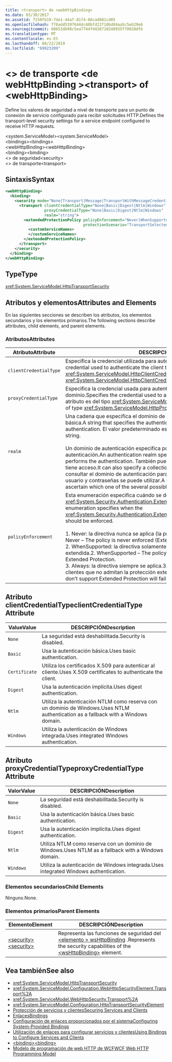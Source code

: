 ```yaml
---
title: <transport> de <webHttpBinding>
ms.date: 03/30/2017
ms.assetid: f150fb19-7de1-44af-81f4-86cad881cd05
ms.openlocfilehash: f78add5397644dc40bfd22f10bd84aa5c5eb29e6
ms.sourcegitcommit: 68653db98c5ea7744fd438710248935f70020dfb
ms.translationtype: MT
ms.contentlocale: es-ES
ms.lasthandoff: 08/22/2019
ms.locfileid: "69923209"
---
```

# <a name="transport-of-webhttpbinding"></a><span data-ttu-id="9f477-102">\<> de transporte \<de webHttpBinding ></span><span class="sxs-lookup"><span data-stu-id="9f477-102">\<transport> of \<webHttpBinding></span></span>
<span data-ttu-id="9f477-103">Define los valores de seguridad a nivel de transporte para un punto de conexión de servicio configurado para recibir solicitudes HTTP.</span><span class="sxs-lookup"><span data-stu-id="9f477-103">Defines the transport-level security settings for a service endpoint configured to receive HTTP requests.</span></span>  
  
 <span data-ttu-id="9f477-104">\<system.ServiceModel></span><span class="sxs-lookup"><span data-stu-id="9f477-104">\<system.ServiceModel></span></span>  
<span data-ttu-id="9f477-105">\<bindings></span><span class="sxs-lookup"><span data-stu-id="9f477-105">\<bindings></span></span>  
<span data-ttu-id="9f477-106">\<webHttpBinding></span><span class="sxs-lookup"><span data-stu-id="9f477-106">\<webHttpBinding></span></span>  
<span data-ttu-id="9f477-107">\<binding></span><span class="sxs-lookup"><span data-stu-id="9f477-107">\<binding></span></span>  
<span data-ttu-id="9f477-108">\<> de seguridad</span><span class="sxs-lookup"><span data-stu-id="9f477-108">\<security></span></span>  
<span data-ttu-id="9f477-109">\<> de transporte</span><span class="sxs-lookup"><span data-stu-id="9f477-109">\<transport></span></span>  
  
## <a name="syntax"></a><span data-ttu-id="9f477-110">Sintaxis</span><span class="sxs-lookup"><span data-stu-id="9f477-110">Syntax</span></span>  
  
```xml  
<webHttpBinding>
  <binding>
    <security mode="None|Transport|Message|TransportWithMessageCredential|TransportCredentialOnly">
      <transport clientCredentialType="None|Basic|Digest|Ntlm|Windows"
                 proxyCredentialType="None|Basic|Digest|Ntlm|Windows"
                 realm="string">
        <extendedProtectionPolicy policyEnforcement="Never|WhenSupported|Always"
                                  protectionScenario="TransportSelected|TrustedProxy">
          <customServiceNames>
          </customServiceNames>
        </extendedProtectionPolicy>
      </transport>
    </security>
  </binding>
</webHttpBinding>
```  
  
## <a name="type"></a><span data-ttu-id="9f477-111">Type</span><span class="sxs-lookup"><span data-stu-id="9f477-111">Type</span></span>  
 <xref:System.ServiceModel.HttpTransportSecurity>  
  
## <a name="attributes-and-elements"></a><span data-ttu-id="9f477-112">Atributos y elementos</span><span class="sxs-lookup"><span data-stu-id="9f477-112">Attributes and Elements</span></span>  
 <span data-ttu-id="9f477-113">En las siguientes secciones se describen los atributos, los elementos secundarios y los elementos primarios.</span><span class="sxs-lookup"><span data-stu-id="9f477-113">The following sections describe attributes, child elements, and parent elements.</span></span>  
  
### <a name="attributes"></a><span data-ttu-id="9f477-114">Atributos</span><span class="sxs-lookup"><span data-stu-id="9f477-114">Attributes</span></span>  
  
|<span data-ttu-id="9f477-115">Atributo</span><span class="sxs-lookup"><span data-stu-id="9f477-115">Attribute</span></span>|<span data-ttu-id="9f477-116">DESCRIPCIÓN</span><span class="sxs-lookup"><span data-stu-id="9f477-116">Description</span></span>|  
|---------------|-----------------|  
|`clientCredentialType`|<span data-ttu-id="9f477-117">Especifica la credencial utilizada para autenticar el cliente al servicio.</span><span class="sxs-lookup"><span data-stu-id="9f477-117">Specifies the credential used to authenticate the client to the service.</span></span> <span data-ttu-id="9f477-118">Este atributo es del tipo <xref:System.ServiceModel.HttpClientCredentialType>.</span><span class="sxs-lookup"><span data-stu-id="9f477-118">This attribute is of type <xref:System.ServiceModel.HttpClientCredentialType>.</span></span>|  
|`proxyCredentialType`|<span data-ttu-id="9f477-119">Especifica la credencial usada para autenticar al cliente en un proxy del dominio.</span><span class="sxs-lookup"><span data-stu-id="9f477-119">Specifies the credential used to authenticate the client to a domain proxy.</span></span> <span data-ttu-id="9f477-120">Este atributo es del tipo <xref:System.ServiceModel.HttpProxyCredentialType>.</span><span class="sxs-lookup"><span data-stu-id="9f477-120">This attribute is of type <xref:System.ServiceModel.HttpProxyCredentialType>.</span></span>|  
|`realm`|<span data-ttu-id="9f477-121">Una cadena que especifica el dominio de autenticación para autenticación implícita o básica.</span><span class="sxs-lookup"><span data-stu-id="9f477-121">A string that specifies the authentication realm for digest or basic authentication.</span></span> <span data-ttu-id="9f477-122">El valor predeterminado es una cadena vacía.</span><span class="sxs-lookup"><span data-stu-id="9f477-122">The default is an empty string.</span></span><br /><br /> <span data-ttu-id="9f477-123">Un dominio de autenticación especifica por lo menos el nombre del host que realiza la autenticación.</span><span class="sxs-lookup"><span data-stu-id="9f477-123">An authentication realm specifies at least the name of the host that performs the authentication.</span></span> <span data-ttu-id="9f477-124">También puede especificar una colección de usuarios que tiene acceso.</span><span class="sxs-lookup"><span data-stu-id="9f477-124">It can also specify a collection of users that has access.</span></span> <span data-ttu-id="9f477-125">Un usuario puede consultar el dominio de autenticación para determinar cuál de los posibles nombres de usuario y contraseñas se puede utilizar.</span><span class="sxs-lookup"><span data-stu-id="9f477-125">A user can query the authentication realm to ascertain which one of the several possible usernames and passwords can be used.</span></span>|  
|`policyEnforcement`|<span data-ttu-id="9f477-126">Esta enumeración especifica cuándo se debe aplicar <xref:System.Security.Authentication.ExtendedProtection.ExtendedProtectionPolicy>.</span><span class="sxs-lookup"><span data-stu-id="9f477-126">This enumeration specifies when the <xref:System.Security.Authentication.ExtendedProtection.ExtendedProtectionPolicy> should be enforced.</span></span><br /><br /> <span data-ttu-id="9f477-127">1.  Never: la directiva nunca se aplica (la protección extendida está deshabilitada).</span><span class="sxs-lookup"><span data-stu-id="9f477-127">1.  Never – The policy is never enforced (Extended Protection is disabled).</span></span><br /><span data-ttu-id="9f477-128">2.  WhenSupported: la directiva solamente se aplica si el cliente admite la protección extendida.</span><span class="sxs-lookup"><span data-stu-id="9f477-128">2.  WhenSupported – The policy is enforced only if the client supports Extended Protection.</span></span><br /><span data-ttu-id="9f477-129">3.  Always: la directiva siempre se aplica.</span><span class="sxs-lookup"><span data-stu-id="9f477-129">3.  Always – The policy is always enforced.</span></span> <span data-ttu-id="9f477-130">Los clientes que no admitan la protección extendida no podrán autenticarse.</span><span class="sxs-lookup"><span data-stu-id="9f477-130">Clients which don’t support Extended Protection will fail to authenticate.</span></span>|  
  
## <a name="clientcredentialtype-attribute"></a><span data-ttu-id="9f477-131">Atributo clientCredentialType</span><span class="sxs-lookup"><span data-stu-id="9f477-131">clientCredentialType Attribute</span></span>  
  
|<span data-ttu-id="9f477-132">Value</span><span class="sxs-lookup"><span data-stu-id="9f477-132">Value</span></span>|<span data-ttu-id="9f477-133">DESCRIPCIÓN</span><span class="sxs-lookup"><span data-stu-id="9f477-133">Description</span></span>|  
|-----------|-----------------|  
|`None`|<span data-ttu-id="9f477-134">La seguridad está deshabilitada.</span><span class="sxs-lookup"><span data-stu-id="9f477-134">Security is disabled.</span></span>|  
|`Basic`|<span data-ttu-id="9f477-135">Usa la autenticación básica.</span><span class="sxs-lookup"><span data-stu-id="9f477-135">Uses basic authentication.</span></span>|  
|`Certificate`|<span data-ttu-id="9f477-136">Utiliza los certificados X.509 para autenticar al cliente.</span><span class="sxs-lookup"><span data-stu-id="9f477-136">Uses X.509 certificates to authenticate the client.</span></span>|  
|`Digest`|<span data-ttu-id="9f477-137">Usa la autenticación implícita.</span><span class="sxs-lookup"><span data-stu-id="9f477-137">Uses digest authentication.</span></span>|  
|`Ntlm`|<span data-ttu-id="9f477-138">Utiliza la autenticación NTLM como reserva con un dominio de Windows.</span><span class="sxs-lookup"><span data-stu-id="9f477-138">Uses NTLM authentication as a fallback with a Windows domain.</span></span>|  
|`Windows`|<span data-ttu-id="9f477-139">Utiliza la autenticación de Windows integrada.</span><span class="sxs-lookup"><span data-stu-id="9f477-139">Uses integrated Windows authentication.</span></span>|  
  
## <a name="proxycredentialtype-attribute"></a><span data-ttu-id="9f477-140">Atributo proxyCredentialType</span><span class="sxs-lookup"><span data-stu-id="9f477-140">proxyCredentialType Attribute</span></span>  
  
|<span data-ttu-id="9f477-141">Valor</span><span class="sxs-lookup"><span data-stu-id="9f477-141">Value</span></span>|<span data-ttu-id="9f477-142">DESCRIPCIÓN</span><span class="sxs-lookup"><span data-stu-id="9f477-142">Description</span></span>|  
|-----------|-----------------|  
|`None`|<span data-ttu-id="9f477-143">La seguridad está deshabilitada.</span><span class="sxs-lookup"><span data-stu-id="9f477-143">Security is disabled.</span></span>|  
|`Basic`|<span data-ttu-id="9f477-144">Usa la autenticación básica.</span><span class="sxs-lookup"><span data-stu-id="9f477-144">Uses basic authentication.</span></span>|  
|`Digest`|<span data-ttu-id="9f477-145">Usa la autenticación implícita.</span><span class="sxs-lookup"><span data-stu-id="9f477-145">Uses digest authentication.</span></span>|  
|`Ntlm`|<span data-ttu-id="9f477-146">Utiliza NTLM como reserva con un dominio de Windows.</span><span class="sxs-lookup"><span data-stu-id="9f477-146">Uses NTLM as a fallback with a Windows domain.</span></span>|  
|`Windows`|<span data-ttu-id="9f477-147">Utiliza la autenticación de Windows integrada.</span><span class="sxs-lookup"><span data-stu-id="9f477-147">Uses integrated Windows authentication.</span></span>|  
  
### <a name="child-elements"></a><span data-ttu-id="9f477-148">Elementos secundarios</span><span class="sxs-lookup"><span data-stu-id="9f477-148">Child Elements</span></span>  
 <span data-ttu-id="9f477-149">Ninguno.</span><span class="sxs-lookup"><span data-stu-id="9f477-149">None.</span></span>  
  
### <a name="parent-elements"></a><span data-ttu-id="9f477-150">Elementos primarios</span><span class="sxs-lookup"><span data-stu-id="9f477-150">Parent Elements</span></span>  
  
|<span data-ttu-id="9f477-151">Elemento</span><span class="sxs-lookup"><span data-stu-id="9f477-151">Element</span></span>|<span data-ttu-id="9f477-152">DESCRIPCIÓN</span><span class="sxs-lookup"><span data-stu-id="9f477-152">Description</span></span>|  
|-------------|-----------------|  
|[<span data-ttu-id="9f477-153">\<security></span><span class="sxs-lookup"><span data-stu-id="9f477-153">\<security></span></span>](security-of-webhttpbinding.md)|<span data-ttu-id="9f477-154">Representa las funciones de seguridad del [ \<elemento > wsHttpBinding](wshttpbinding.md) .</span><span class="sxs-lookup"><span data-stu-id="9f477-154">Represents the security capabilities of the [\<wsHttpBinding>](wshttpbinding.md) element.</span></span>|  
  
## <a name="see-also"></a><span data-ttu-id="9f477-155">Vea también</span><span class="sxs-lookup"><span data-stu-id="9f477-155">See also</span></span>

- <xref:System.ServiceModel.HttpTransportSecurity>
- <xref:System.ServiceModel.Configuration.WebHttpSecurityElement.Transport%2A>
- <xref:System.ServiceModel.WebHttpSecurity.Transport%2A>
- <xref:System.ServiceModel.Configuration.HttpTransportSecurityElement>
- [<span data-ttu-id="9f477-156">Protección de servicios y clientes</span><span class="sxs-lookup"><span data-stu-id="9f477-156">Securing Services and Clients</span></span>](../../../wcf/feature-details/securing-services-and-clients.md)
- [<span data-ttu-id="9f477-157">Enlaces</span><span class="sxs-lookup"><span data-stu-id="9f477-157">Bindings</span></span>](../../../wcf/bindings.md)
- [<span data-ttu-id="9f477-158">Configuración de enlaces proporcionados por el sistema</span><span class="sxs-lookup"><span data-stu-id="9f477-158">Configuring System-Provided Bindings</span></span>](../../../wcf/feature-details/configuring-system-provided-bindings.md)
- [<span data-ttu-id="9f477-159">Utilización de enlaces para configurar servicios y clientes</span><span class="sxs-lookup"><span data-stu-id="9f477-159">Using Bindings to Configure Services and Clients</span></span>](../../../wcf/using-bindings-to-configure-services-and-clients.md)
- [<span data-ttu-id="9f477-160">\<binding></span><span class="sxs-lookup"><span data-stu-id="9f477-160">\<binding></span></span>](../../../misc/binding.md)
- [<span data-ttu-id="9f477-161">Modelo de programación de web HTTP de WCF</span><span class="sxs-lookup"><span data-stu-id="9f477-161">WCF Web HTTP Programming Model</span></span>](../../../wcf/feature-details/wcf-web-http-programming-model.md)
